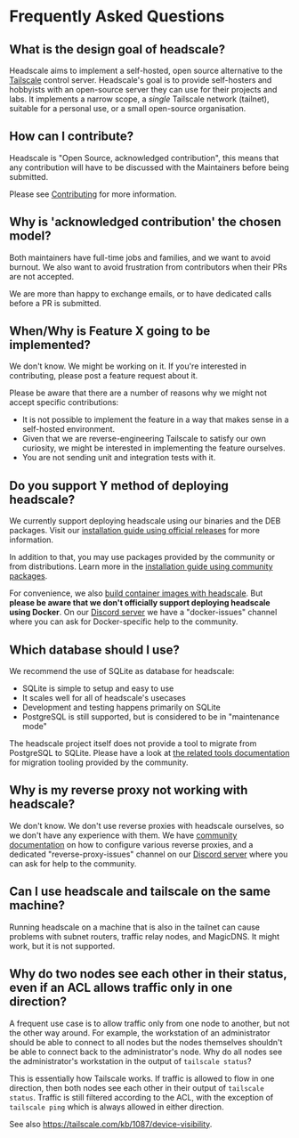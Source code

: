 # Frequently Asked Questions

## What is the design goal of headscale?

Headscale aims to implement a self-hosted, open source alternative to the
[Tailscale](https://tailscale.com/) control server. Headscale's goal is to
provide self-hosters and hobbyists with an open-source server they can use for
their projects and labs. It implements a narrow scope, a _single_ Tailscale
network (tailnet), suitable for a personal use, or a small open-source
organisation.

## How can I contribute?

Headscale is "Open Source, acknowledged contribution", this means that any
contribution will have to be discussed with the Maintainers before being submitted.

Please see [Contributing](contributing.md) for more information.

## Why is 'acknowledged contribution' the chosen model?

Both maintainers have full-time jobs and families, and we want to avoid burnout. We also want to avoid frustration from contributors when their PRs are not accepted.

We are more than happy to exchange emails, or to have dedicated calls before a PR is submitted.

## When/Why is Feature X going to be implemented?

We don't know. We might be working on it. If you're interested in contributing, please post a feature request about it.

Please be aware that there are a number of reasons why we might not accept specific contributions:

- It is not possible to implement the feature in a way that makes sense in a self-hosted environment.
- Given that we are reverse-engineering Tailscale to satisfy our own curiosity, we might be interested in implementing the feature ourselves.
- You are not sending unit and integration tests with it.

## Do you support Y method of deploying headscale?

We currently support deploying headscale using our binaries and the DEB packages. Visit our [installation guide using
official releases](../setup/install/official.md) for more information.

In addition to that, you may use packages provided by the community or from distributions. Learn more in the
[installation guide using community packages](../setup/install/community.md).

For convenience, we also [build container images with headscale](../setup/install/container.md). But **please be aware that
we don't officially support deploying headscale using Docker**. On our [Discord server](https://discord.gg/c84AZQhmpx)
we have a "docker-issues" channel where you can ask for Docker-specific help to the community.

## Which database should I use?

We recommend the use of SQLite as database for headscale:

- SQLite is simple to setup and easy to use
- It scales well for all of headscale's usecases
- Development and testing happens primarily on SQLite
- PostgreSQL is still supported, but is considered to be in "maintenance mode"

The headscale project itself does not provide a tool to migrate from PostgreSQL to SQLite. Please have a look at [the
related tools documentation](../ref/integration/tools.md) for migration tooling provided by the community.

## Why is my reverse proxy not working with headscale?

We don't know. We don't use reverse proxies with headscale ourselves, so we don't have any experience with them. We have
[community documentation](../ref/integration/reverse-proxy.md) on how to configure various reverse proxies, and a
dedicated "reverse-proxy-issues" channel on our [Discord server](https://discord.gg/c84AZQhmpx) where you can ask for
help to the community.

## Can I use headscale and tailscale on the same machine?

Running headscale on a machine that is also in the tailnet can cause problems with subnet routers, traffic relay nodes, and MagicDNS. It might work, but it is not supported.


## Why do two nodes see each other in their status, even if an ACL allows traffic only in one direction?

A frequent use case is to allow traffic only from one node to another, but not the other way around. For example, the
workstation of an administrator should be able to connect to all nodes but the nodes themselves shouldn't be able to
connect back to the administrator's node. Why do all nodes see the administrator's workstation in the output of
`tailscale status`?

This is essentially how Tailscale works. If traffic is allowed to flow in one direction, then both nodes see each other
in their output of `tailscale status`. Traffic is still filtered according to the ACL, with the exception of `tailscale
ping` which is always allowed in either direction.

See also <https://tailscale.com/kb/1087/device-visibility>.
